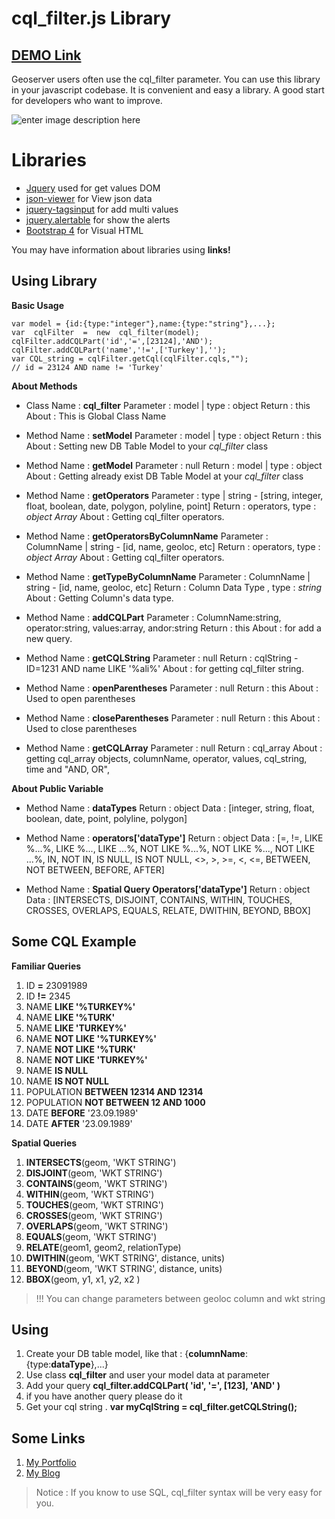 

# cql_filter.js Library
## [DEMO Link](http://www.alikilic.org/cql_filter/)
Geoserver users often use the cql_filter parameter. You can use this library in your javascript codebase. It is convenient and easy a library. A good start for developers who want to improve.

![enter image description here](http://www.alikilic.org/cql_filter/cql_filter1.png)

# Libraries
 - [Jquery](https://jquery.com/) used for get values DOM
 - [json-viewer](https://www.jqueryscript.net/other/Beautiful-JSON-Viewer-Editor.html) for View json data
 - [jquery-tagsinput](https://www.jqueryscript.net/form/Tagging-Input-Bootstrap-4.html) for add multi values
 - [jquery.alertable](https://www.jqueryscript.net/demo/Nice-Clean-jQuery-Alert-Confirm-Dialog-Plugin-alertable-js/) for show the alerts
 - [Bootstrap 4](http://getbootstrap.com/) for Visual HTML

You may have information about libraries using  **links!**

## Using Library
**Basic Usage**

    var model = {id:{type:"integer"},name:{type:"string"},...};
    var  cqlFilter  =  new  cql_filter(model);
    cqlFilter.addCQLPart('id','=',[23124],'AND');
    cqlFilter.addCQLPart('name','!=',['Turkey'],'');
    var CQL_string = cqlFilter.getCql(cqlFilter.cqls,"");
    // id = 23124 AND name != 'Turkey'
**About Methods**

 - Class Name : **cql_filter**
	Parameter :   model | type : object
	Return : this
	About : This is Global Class Name
 
 - Method Name : **setModel**
	Parameter :   model | type : object
	Return : this
	About : Setting new DB Table Model to your *cql_filter* class
	
 - Method Name : **getModel**
	Parameter :   null
	Return : model | type : object
	About : Getting already exist DB Table Model at your *cql_filter* class
	
 - Method Name : **getOperators**
	Parameter :   type | string - [string, integer, float, boolean, date, polygon, polyline, point]
	Return : operators, type : *object Array*
	About : Getting cql_filter operators.  

 - Method Name : **getOperatorsByColumnName**
	Parameter :   ColumnName | string - [id, name, geoloc, etc]
	Return : operators, type : *object Array*
	About : Getting cql_filter operators.
	
 - Method Name : **getTypeByColumnName**
	Parameter :   ColumnName | string - [id, name, geoloc, etc]
	Return : Column Data Type , type : *string* 
	About : Getting Column's data type.
	
 - Method Name : **addCQLPart**
	Parameter :   ColumnName:string, operator:string, values:array, andor:string
	Return : this 
	About : for add a new query.
	
 - Method Name : **getCQLString**
	Parameter :   null
	Return : cqlString - ID=1231 AND name LIKE '%ali%'
	About : for getting cql_filter string.
	
 - Method Name : **openParentheses**
	Parameter :   null
	Return : this
	About : Used to open parentheses

 - Method Name : **closeParentheses**
	Parameter :   null
	Return : this
	About : Used to close parentheses
	
 - Method Name : **getCQLArray**
	Parameter :   null
	Return : cql_array
	About : getting cql_array objects, columnName, operator, values, cql_string, time and "AND, OR",
	
**About Public Variable**
 - Method Name : **dataTypes**
	Return : object
	Data : [integer, string, float, boolean, date, point, polyline, polygon]
	
 - Method Name : **operators['dataType']**
	Return : object
	Data : [=, !=, LIKE %...%, LIKE %..., LIKE ...%, NOT LIKE %...%, NOT LIKE %..., NOT LIKE ...%, IN, NOT IN,  IS NULL, IS NOT NULL, <>, >, >=, <, <=, BETWEEN, NOT BETWEEN, BEFORE, AFTER]
	
 - Method Name : **Spatial Query Operators['dataType']**
	Return : object
	Data : [INTERSECTS, DISJOINT, CONTAINS, WITHIN, TOUCHES, CROSSES, OVERLAPS, EQUALS, RELATE, DWITHIN, BEYOND, BBOX]
## Some CQL Example
**Familiar Queries**

1. ID **=** 23091989
2. ID **!=** 2345
3. NAME **LIKE '%TURKEY%'**
4. NAME **LIKE '%TURK'** 
5. NAME **LIKE 'TURKEY%'** 
6. NAME **NOT LIKE '%TURKEY%'**
7. NAME **NOT LIKE '%TURK'** 
8. NAME **NOT LIKE 'TURKEY%'**
9. NAME  **IS NULL**
10. NAME **IS NOT NULL**
11. POPULATION **BETWEEN 12314 AND 12314**
12. POPULATION **NOT BETWEEN 12 AND 1000**
13. DATE **BEFORE** '23.09.1989'
14. DATE **AFTER** '23.09.1989'

**Spatial Queries**

1. **INTERSECTS**(geom, 'WKT STRING')
2. **DISJOINT**(geom, 'WKT STRING')
3. **CONTAINS**(geom, 'WKT STRING')
4. **WITHIN**(geom, 'WKT STRING')
5. **TOUCHES**(geom, 'WKT STRING')
6. **CROSSES**(geom, 'WKT STRING')
7. **OVERLAPS**(geom, 'WKT STRING')
8. **EQUALS**(geom, 'WKT STRING')
9. **RELATE**(geom1, geom2, relationType)
10. **DWITHIN**(geom, 'WKT STRING', distance, units)
11. **BEYOND**(geom, 'WKT STRING', distance, units)
12. **BBOX**(geom, y1, x1, y2, x2 )
> !!! You can change parameters between geoloc column and wkt string 

## Using

 1. Create your DB table model, like that : {**columnName**:{type:**dataType**},...}
 2. Use class **cql_filter** and user your model data at parameter 
 3. Add your query **cql_filter.addCQLPart( 'id', '=', [123], 'AND' )**
 4. if you have another query please do it
 5. Get your cql string .  **var myCqlString = cql_filter.getCQLString();**
## Some Links
 1. [My Portfolio](http://www.portfolio.alikilic.org)
 2. [My Blog](http://www.admin.alikilic.org/)

> Notice : If you know to use SQL, cql_filter syntax will be very easy for you.  